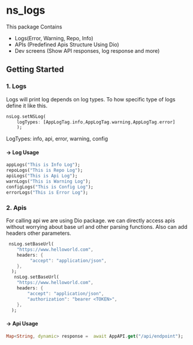 # ns_logs

This package Contains

- Logs(Error, Warning, Repo, Info)
- APIs (Predefined Apis Structure Using Dio)
- Dev screens (Show API responses, log response and more)

## Getting Started

### 1. Logs

Logs will print log depends on log types. To how specific type of logs define it like this.

```dart
nsLog.setNSLog(
    logTypes: [AppLogTag.info,AppLogTag.warning,AppLogTag.error]
    );
```

LogTypes:
    info,
    api,
    error,
    warning,
    config

#### -> Log Usage

```dart
appLogs("This is Info Log");
repoLogs("This is Repo Log");
apiLogs("This is Api Log");
warnLogs("This is Warning Log");
configLogs("This is Config Log");
errorLogs("This is Error Log");
```

### 2. Apis

For calling api we are using Dio package. we can directly access apis without worrying about base url and other parsing functions. Also can add headers other parameters.

```dart
 nsLog.setBaseUrl(
    "https://www.helloworld.com",
    headers: {
         "accept": "application/json",
    },
  );
   nsLog.setBaseUrl(
    "https://www.helloworld.com",
    headers: {
        "accept": "application/json",
        "authorization": "bearer <TOKEN>",
    },
  );
```

#### -> Api Usage

```dart
Map<String, dynamic> response =  await AppAPI.get("/api/endpoint");

```
